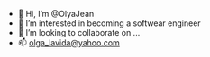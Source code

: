 - 👋 Hi, I’m @OlyaJean
- 👀 I’m interested in becoming a softwear engineer
- 💞️ I’m looking to collaborate on ...
- 📫 olga_lavida@yahoo.com


<!---
OlyaJean/OlyaJean is a ✨ special ✨ repository because its `README.md` (this file) appears on your GitHub profile.
You can click the Preview link to take a look at your changes.
--->
